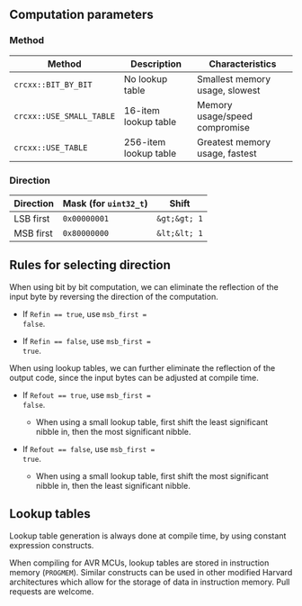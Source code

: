 Computation parameters
----------------------

### Method

|            Method            |      Description      |        Characteristics         |
|------------------------------|-----------------------|--------------------------------|
| ```crcxx::BIT_BY_BIT```      | No lookup table       | Smallest memory usage, slowest |
| ```crcxx::USE_SMALL_TABLE``` | 16-item lookup table  | Memory usage/speed compromise  |
| ```crcxx::USE_TABLE```       | 256-item lookup table | Greatest memory usage, fastest |


### Direction

| Direction | Mask (for ```uint32_t```) |      Shift       |
|-----------|---------------------------|------------------|
| LSB first | ```0x00000001```          | ```&gt;&gt; 1``` |
| MSB first | ```0x80000000```          | ```&lt;&lt; 1``` |


Rules for selecting direction
-----------------------------

When using bit by bit computation, we can eliminate the reflection of the input byte by reversing the direction of the
computation.

* If <code>Refin == true</code>, use <code>msb_first = false</code>.

* If <code>Refin == false</code>, use <code>msb_first = true</code>.

When using lookup tables, we can further eliminate the reflection of the output code, since the input bytes can be
adjusted at compile time.

* If <code>Refout == true</code>, use <code>msb_first = false</code>.

  - When using a small lookup table, first shift the least significant nibble in, then the most
    significant nibble.

* If <code>Refout == false</code>, use <code>msb_first = true</code>.

  - When using a small lookup table, first shift the most significant nibble in, then the least
    significant nibble.


Lookup tables
-------------

Lookup table generation is always done at compile time, by using constant expression constructs.

When compiling for AVR MCUs, lookup tables are stored in instruction memory (<code>PROGMEM</code>). Similar constructs
can be used in other modified Harvard architectures which allow for the storage of data in instruction memory. Pull
requests are welcome.
